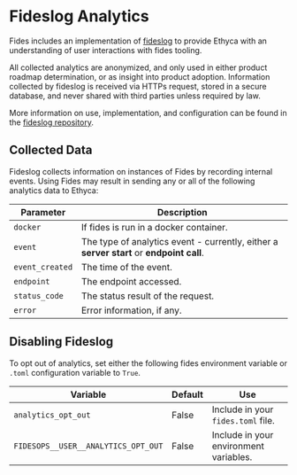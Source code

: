 # Fideslog Analytics

Fides includes an implementation of [fideslog](https://github.com/ethyca/fideslog) to provide Ethyca with an understanding of user interactions with fides tooling. 

All collected analytics are anonymized, and only used in either product roadmap determination, or as insight into product adoption. Information collected by fideslog is received via HTTPs request, stored in a secure database, and never shared with third parties unless required by law.

More information on use, implementation, and configuration can be found in the [fideslog repository](https://github.com/ethyca/fideslog#readme).

## Collected Data
Fideslog collects information on instances of Fides by recording internal events. Using Fides may result in sending any or all of the following analytics data to Ethyca:  

| Parameter | Description |
|----|----|
| `docker` | If fides is run in a docker container. |
| `event` | The type of analytics event - currently, either a **server start** or **endpoint call**.
| `event_created` | The time of the event. |
| `endpoint` | The endpoint accessed. |
| `status_code` | The status result of the request. |
| `error` | Error information, if any. |

## Disabling Fideslog

To opt out of analytics, set either the following fides environment variable or `.toml` configuration variable to `True`. 

| Variable | Default | Use | 
|---|---|---|
| `analytics_opt_out` | False | Include in your `fides.toml` file. | 
| `FIDESOPS__USER__ANALYTICS_OPT_OUT` | False | Include in your environment variables. |